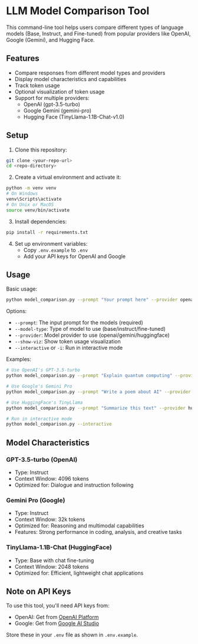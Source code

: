 # LLM Model Comparison Tool

This command-line tool helps users compare different types of language models (Base, Instruct, and Fine-tuned) from popular providers like OpenAI, Google (Gemini), and Hugging Face.

## Features

- Compare responses from different model types and providers
- Display model characteristics and capabilities
- Track token usage
- Optional visualization of token usage
- Support for multiple providers:
  - OpenAI (gpt-3.5-turbo)
  - Google Gemini (gemini-pro)
  - Hugging Face (TinyLlama-1.1B-Chat-v1.0)

## Setup

1. Clone this repository:
```bash
git clone <your-repo-url>
cd <repo-directory>
```

2. Create a virtual environment and activate it:
```bash
python -m venv venv
# On Windows
venv\Scripts\activate
# On Unix or MacOS
source venv/bin/activate
```

3. Install dependencies:
```bash
pip install -r requirements.txt
```

4. Set up environment variables:
   - Copy `.env.example` to `.env`
   - Add your API keys for OpenAI and Google

## Usage

Basic usage:
```bash
python model_comparison.py --prompt "Your prompt here" --provider openai
```

Options:
- `--prompt`: The input prompt for the models (required)
- `--model-type`: Type of model to use (base/instruct/fine-tuned)
- `--provider`: Model provider to use (openai/gemini/huggingface)
- `--show-viz`: Show token usage visualization
- `--interactive` or `-i`: Run in interactive mode

Examples:
```bash
# Use OpenAI's GPT-3.5-turbo
python model_comparison.py --prompt "Explain quantum computing" --provider openai

# Use Google's Gemini Pro
python model_comparison.py --prompt "Write a poem about AI" --provider gemini

# Use HuggingFace's TinyLlama
python model_comparison.py --prompt "Summarize this text" --provider huggingface

# Run in interactive mode
python model_comparison.py --interactive
```

## Model Characteristics

### GPT-3.5-turbo (OpenAI)
- Type: Instruct
- Context Window: 4096 tokens
- Optimized for: Dialogue and instruction following

### Gemini Pro (Google)
- Type: Instruct
- Context Window: 32k tokens
- Optimized for: Reasoning and multimodal capabilities
- Features: Strong performance in coding, analysis, and creative tasks

### TinyLlama-1.1B-Chat (HuggingFace)
- Type: Base with chat fine-tuning
- Context Window: 2048 tokens
- Optimized for: Efficient, lightweight chat applications

## Note on API Keys

To use this tool, you'll need API keys from:
- OpenAI: Get from [OpenAI Platform](https://platform.openai.com/)
- Google: Get from [Google AI Studio](https://makersuite.google.com/app/apikey)

Store these in your `.env` file as shown in `.env.example`. 
